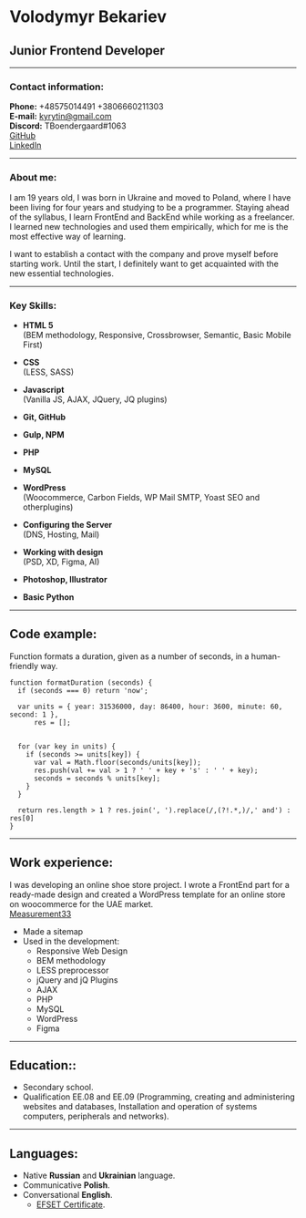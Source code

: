 # __Volodymyr Bekariev__
## __Junior Frontend Developer__

---

### __Contact information:__

**Phone:** +48575014491 +3806660211303<br>
**E-mail:** kyrytin@gmail.com <br> 
**Discord:** TBoendergaard#1063  <br>
[GitHub](https://github.com/TBoendergaard) <br> 
[LinkedIn](https://www.linkedin.com/in/bekarev/) <br> 

---

### __About me:__
I am 19 years old, I was born in Ukraine and moved to Poland, where I have been living for four years and studying to be a programmer. Staying ahead of the syllabus, I learn FrontEnd and BackEnd while working as a freelancer. I learned new technologies and used them empirically, which for me is the most effective way of learning.

I want to establish a contact with the company and prove myself before starting work. Until the start, I definitely want to get acquainted with the new essential technologies.

---

### __Key Skills:__
- **HTML 5** <br>
(BEM methodology, Responsive,
Crossbrowser, Semantic, Basic Mobile First)

- **CSS** <br>
(LESS, SASS)

- **Javascript** <br>
(Vanilla JS, AJAX, JQuery, JQ plugins)

- **Git, GitHub** <br>

- **Gulp, NPM** <br>

- **PHP** <br>

- **MySQL** <br>

- **WordPress** <br>
(Woocommerce, Carbon Fields, WP
Mail SMTP, Yoast SEO and
otherplugins)

- **Configuring the Server** <br>
(DNS, Hosting, Mail)

- **Working with design** <br>
(PSD, XD, Figma, AI)

- **Photoshop, Illustrator**

- **Basic Python**  <br>

---

## __Code example:__
Function formats a duration, given as a number of seconds, in a human-friendly way.
```
function formatDuration (seconds) {
  if (seconds === 0) return 'now';
  
  var units = { year: 31536000, day: 86400, hour: 3600, minute: 60, second: 1 },
      res = [];

  
  for (var key in units) {
    if (seconds >= units[key]) {
      var val = Math.floor(seconds/units[key]);
      res.push(val += val > 1 ? ' ' + key + 's' : ' ' + key);
      seconds = seconds % units[key];
    }
  }
 
  return res.length > 1 ? res.join(', ').replace(/,(?!.*,)/,' and') : res[0]
}
```

---

## __Work experience:__
I was developing an online shoe store project. I wrote a FrontEnd part for a ready-made design and created a WordPress template for an online store on woocommerce for the UAE market. <br>
[Measurement33](https://github.com/TBoendergaard/Measurement33/tree/gh-pages)
- Made a sitemap <br>
- Used in the development: <br>
  - Responsive Web Design <br>
  - BEM methodology <br>
  - LESS preprocessor <br>
  - jQuery and jQ Plugins <br>
  - AJAX <br>
  - PHP <br>
  - MySQL <br>
  - WordPress <br>
  - Figma <br>


---

## __Education::__
- Secondary school.
- Qualification EE.08 and EE.09 (Programming, creating and administering websites and databases, Installation and operation of systems computers, peripherals and networks).

---

## __Languages:__
- Native **Russian** and **Ukrainian** language.
- Communicative **Polish**.
- Conversational **English**. 
  - [EFSET Certificate](https://www.efset.org/cert/rvjQ9X).

